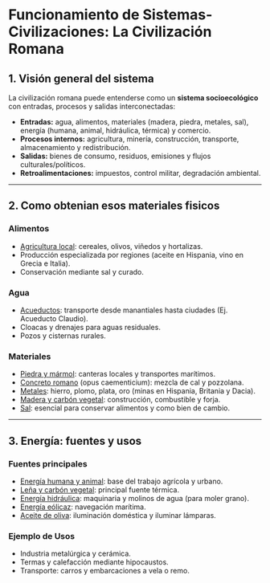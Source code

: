 # Funcionamiento de Sistemas-Civilizaciones: La Civilización Romana

## 1. Visión general del sistema
La civilización romana puede entenderse como un **sistema socioecológico** con entradas, procesos y salidas interconectadas:

- **Entradas:** agua, alimentos, materiales (madera, piedra, metales, sal), energía (humana, animal, hidráulica, térmica) y comercio.
- **Procesos internos:** agricultura, minería, construcción, transporte, almacenamiento y redistribución.
- **Salidas:** bienes de consumo, residuos, emisiones y flujos culturales/políticos.
- **Retroalimentaciones:** impuestos, control militar, degradación ambiental.

---

## 2. Como obtenian esos materiales fisicos

### **Alimentos**
- <u>Agricultura local</u>: cereales, olivos, viñedos y hortalizas.
- Producción especializada por regiones (aceite en Hispania, vino en Grecia e Italia).
- Conservación mediante sal y curado.

### **Agua**
- <u>Acueductos</u>: transporte desde manantiales hasta ciudades (Ej. Acueducto Claudio).
- Cloacas y drenajes para aguas residuales.
- Pozos y cisternas rurales.

### **Materiales**
- <u>Piedra y mármol</u>: canteras locales y transportes marítimos.
- <u>Concreto romano</u> (opus caementicium): mezcla de cal y pozzolana.
- <u>Metales</u>: hierro, plomo, plata, oro (minas en Hispania, Britania y Dacia).
- <u>Madera y carbón vegetal</u>: construcción, combustible y forja.
- <u>Sal</u>: esencial para conservar alimentos y como bien de cambio.

---

## 3. Energía: fuentes y usos

### **Fuentes principales**
- <u>Energía humana y animal</u>: base del trabajo agrícola y urbano.
- <u>Leña y carbón vegetal</u>: principal fuente térmica.
- <u>Energía hidráulica</u>: maquinaria y molinos de agua (para moler grano).
- <u>Energía eólicaz</u>: navegación marítima.
- <u>Aceite de oliva</u>: iluminación doméstica y iluminar lámparas.

### **Ejemplo de Usos**
- Industria metalúrgica y cerámica.
- Termas y calefacción mediante hipocaustos.
- Transporte: carros y embarcaciones a vela o remo.

<!-- por completar mas ejemplos si eso -->